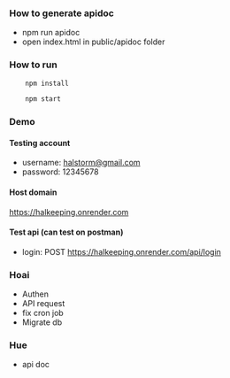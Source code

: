 ### How to generate apidoc

- npm run apidoc
- open index.html in public/apidoc folder

### How to run 
```bash
    npm install
```
```bash
    npm start
```

### Demo
#### Testing account
+ username: halstorm@gmail.com
+ password: 12345678

#### Host domain
https://halkeeping.onrender.com

#### Test api (can test on postman)
- login: POST https://halkeeping.onrender.com/api/login

### Hoai
- Authen
- API request
- fix cron job
- Migrate db


### Hue
- api doc